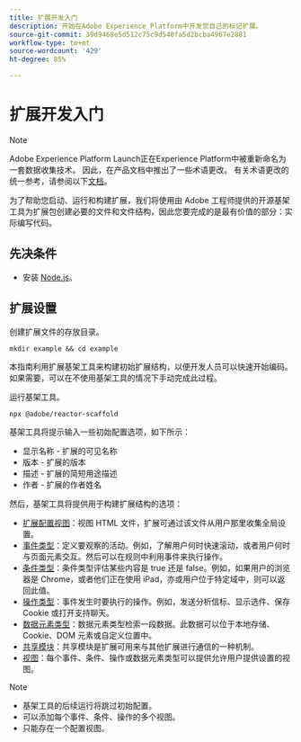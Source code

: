 ```yaml
---
title: 扩展开发入门
description: 开始在Adobe Experience Platform中开发您自己的标记扩展。
source-git-commit: 39d9468e5d512c75c9d540fa5d2bcba4967e2881
workflow-type: tm+mt
source-wordcount: '429'
ht-degree: 85%

---
```


# 扩展开发入门

>[!NOTE]
>
>Adobe Experience Platform Launch正在Experience Platform中被重新命名为一套数据收集技术。 因此，在产品文档中推出了一些术语更改。 有关术语更改的统一参考，请参阅以下[文档](../term-updates.md)。

为了帮助您启动、运行和构建扩展，我们将使用由 Adobe 工程师提供的开源基架工具为扩展包创建必要的文件和文件结构，因此您要完成的是最有价值的部分：实际编写代码。

## 先决条件

* 安装 [Node.js](https://nodejs.org/en/download/)。

## 扩展设置

创建扩展文件的存放目录。

```shell
mkdir example && cd example
```

本指南利用扩展基架工具来构建初始扩展结构，以便开发人员可以快速开始编码。如果需要，可以在不使用基架工具的情况下手动完成此过程。

运行基架工具。

```shell
npx @adobe/reactor-scaffold
```

基架工具将提示输入一些初始配置选项，如下所示：

* 显示名称 - 扩展的可见名称
* 版本 - 扩展的版本
* 描述 - 扩展的简短用途描述
* 作者 - 扩展的作者姓名

然后，基架工具将提供用于构建扩展结构的选项：

* [扩展配置视图](./configuration.md)：视图 HTML 文件，扩展可通过该文件从用户那里收集全局设置。
* [事件类型](./web/event-types.md)：定义要观察的活动。例如，了解用户何时快速滚动，或者用户何时与页面元素交互。然后可以在规则中利用事件来执行操作。
* [条件类型](./web/condition-types.md)：条件类型评估某些内容是 true 还是 false。例如，如果用户的浏览器是 Chrome，或者他们正在使用 iPad，亦或用户位于特定域中，则可以返回此值。
* [操作类型](./web/action-types.md)：事件发生时要执行的操作。例如，发送分析信标、显示选件、保存 Cookie 或打开支持聊天。
* [数据元素类型](./web/data-element-types.md)：数据元素类型检索一段数据。此数据可以位于本地存储、Cookie、DOM 元素或自定义位置中。
* [共享模块](./web/shared.md)：共享模块是扩展可用来与其他扩展进行通信的一种机制。
* [视图](./web/views.md)：每个事件、条件、操作或数据元素类型可以提供允许用户提供设置的视图。

>[!NOTE]
>
>* 基架工具的后续运行将跳过初始配置。
>* 可以添加每个事件、条件、操作的多个视图。
>* 只能存在一个配置视图。

